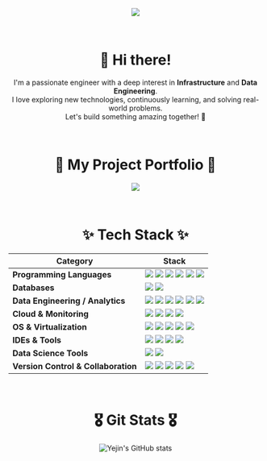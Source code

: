 <p align="center">
  <img src="https://capsule-render.vercel.app/api?type=venom&color=gradient&height=250&section=header&text=YeJin's%20GitHub&fontSize=90&fontColor=000000" />
</p>

<br>

<h1 align="center">👋 Hi there!</h1>

<p align="center">
  I'm a passionate engineer with a deep interest in <strong>Infrastructure</strong> and <strong>Data Engineering</strong>. <br />
  I love exploring new technologies, continuously learning, and solving real-world problems. <br />
  Let's build something amazing together! 🚀
</p>

<br>

<h1 align="center">📁 My Project Portfolio 📁</h1>

<p align="center">
  <a href="https://github.com/yeejkim/my-portfolio" target="_blank">
    <img src="https://img.shields.io/badge/Visit%20My%20Portfolio-000000?style=for-the-badge&logo=github&logoColor=white" />
  </a>
</p>

<br>


<h1 align="center">✨ Tech Stack ✨</h1>

<table align="center">
  <thead>
    <tr>
      <th>Category</th>
      <th>Stack</th>
    </tr>
  </thead>
  <tbody>
    <tr>
      <td><strong>Programming Languages</strong></td>
      <td>
        <img src="https://img.shields.io/badge/Python-3670A0?style=for-the-badge&logo=python&logoColor=ffdd54" />
        <img src="https://img.shields.io/badge/Java-20232a.svg?style=for-the-badge&logo=openjdk&logoColor=white" />
        <img src="https://img.shields.io/badge/SQL-003B57?style=for-the-badge&logo=sqlite&logoColor=white" />
        <img src="https://img.shields.io/badge/HTML-E34F26?style=for-the-badge&logo=html5&logoColor=white" />
        <img src="https://img.shields.io/badge/CSS-1572B6?style=for-the-badge&logo=css3&logoColor=white" />
        <img src="https://img.shields.io/badge/JavaScript-F7DF1E?style=for-the-badge&logo=javascript&logoColor=black" />
      </td>
    </tr>
    <tr>
      <td><strong>Databases</strong></td>
      <td>
        <img src="https://img.shields.io/badge/MySQL-11557c.svg?style=for-the-badge&logo=MySQL&logoColor=white" />
        <img src="https://img.shields.io/badge/Oracle-F80000.svg?style=for-the-badge&logo=oracle&logoColor=white" />
      </td>
    </tr>
    <tr>
      <td><strong>Data Engineering / Analytics</strong></td>
      <td>
        <img src="https://img.shields.io/badge/Hadoop-66CCFF.svg?style=for-the-badge&logo=apachehadoop&logoColor=white" />
        <img src="https://img.shields.io/badge/Elasticsearch-2E8B57.svg?style=for-the-badge&logo=elasticsearch&logoColor=white" />
        <img src="https://img.shields.io/badge/Logstash-DAA520.svg?style=for-the-badge&logo=logstash&logoColor=white" />
        <img src="https://img.shields.io/badge/Kibana-DC143C.svg?style=for-the-badge&logo=kibana&logoColor=white" />
        <img src="https://img.shields.io/badge/Kafka-231F20.svg?style=for-the-badge&logo=apachekafka&logoColor=white" />
        <img src="https://img.shields.io/badge/PyTorch-EE4C2C?style=for-the-badge&logo=pytorch&logoColor=white" />
      </td>
    </tr>
    <tr>
      <td><strong>Cloud & Monitoring</strong></td>
      <td>
        <img src="https://img.shields.io/badge/AWS-232F3E.svg?style=for-the-badge&logo=amazonaws&logoColor=white" />
        <img src="https://img.shields.io/badge/Prometheus-E6522C.svg?style=for-the-badge&logo=prometheus&logoColor=white" />
        <img src="https://img.shields.io/badge/Grafana-F46800.svg?style=for-the-badge&logo=grafana&logoColor=white" />
        <img src="https://img.shields.io/badge/Kubernetes-326CE5.svg?style=for-the-badge&logo=kubernetes&logoColor=white" />
      </td>
    </tr>
    <tr>
      <td><strong>OS & Virtualization</strong></td>
      <td>
        <img src="https://img.shields.io/badge/Linux-FCC624.svg?style=for-the-badge&logo=linux&logoColor=black" />
        <img src="https://img.shields.io/badge/Windows-0078D6.svg?style=for-the-badge&logo=windows&logoColor=white" />
        <img src="https://img.shields.io/badge/Docker-2496ED.svg?style=for-the-badge&logo=docker&logoColor=white" />
        <img src="https://img.shields.io/badge/VirtualBox-183A61.svg?style=for-the-badge&logo=virtualbox&logoColor=white" />
        <img src="https://img.shields.io/badge/VMware-607078.svg?style=for-the-badge&logo=vmware&logoColor=white" />
      </td>
    </tr>
    <tr>
      <td><strong>IDEs & Tools</strong></td>
      <td>
        <img src="https://img.shields.io/badge/PyCharm-000000.svg?style=for-the-badge&logo=pycharm&logoColor=white" />
        <img src="https://img.shields.io/badge/VSCode-007ACC.svg?style=for-the-badge&logo=visualstudiocode&logoColor=white" />
        <img src="https://img.shields.io/badge/IntelliJIDEA-000000.svg?style=for-the-badge&logo=intellijidea&logoColor=white" />
        <img src="https://img.shields.io/badge/STS-6DB33F.svg?style=for-the-badge&logo=spring&logoColor=white" />
      </td>
    </tr>
    <tr>
      <td><strong>Data Science Tools</strong></td>
      <td>
        <img src="https://img.shields.io/badge/Jupyter-F37626.svg?style=for-the-badge&logo=jupyter&logoColor=white" />
        <img src="https://img.shields.io/badge/GoogleColab-F9AB00.svg?style=for-the-badge&logo=googlecolab&logoColor=white" />
      </td>
    </tr>
    <tr>
      <td><strong>Version Control & Collaboration</strong></td>
      <td>
        <img src="https://img.shields.io/badge/GitHub-181717.svg?style=for-the-badge&logo=github&logoColor=white" />
        <img src="https://img.shields.io/badge/GitLab-FC6D26.svg?style=for-the-badge&logo=gitlab&logoColor=white" />
        <img src="https://img.shields.io/badge/Notion-000000.svg?style=for-the-badge&logo=notion&logoColor=white" />
        <img src="https://img.shields.io/badge/Slack-4A154B.svg?style=for-the-badge&logo=slack&logoColor=white" />
        <img src="https://img.shields.io/badge/Discord-5865F2.svg?style=for-the-badge&logo=discord&logoColor=white" />
      </td>
    </tr>
  </tbody>
</table>

<br>

<h1 align="center">🎖️ Git Stats 🎖️</h1>
<p align="center">
  <img src="https://github-readme-stats.vercel.app/api?username=yeejkim&show_icons=true&theme=radical" alt="Yejin's GitHub stats"/>
</p>
